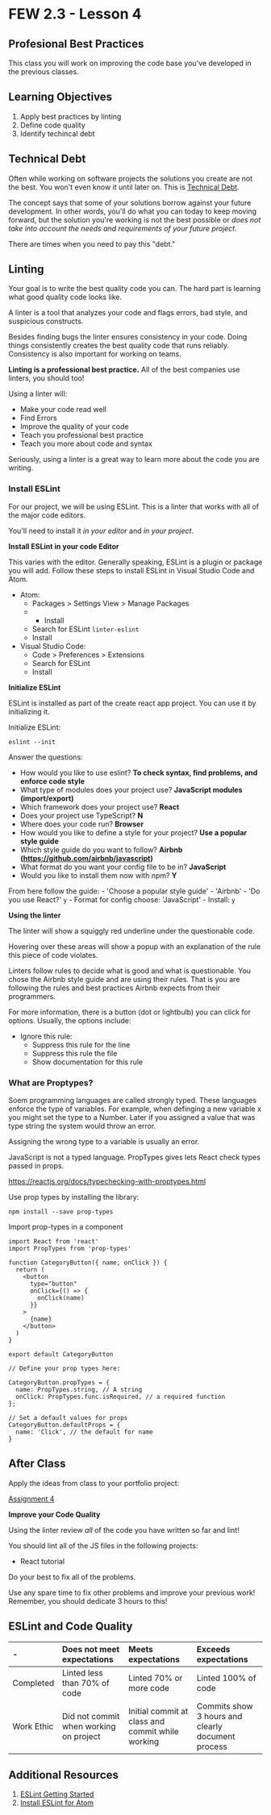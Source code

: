 # FEW 2.3 - Lesson 4

## Profesional Best Practices

This class you will work on improving the code base you've developed in the previous classes.

## Learning Objectives

1. Apply best practices by linting
1. Define code quality
1. Identify techincal debt

## Technical Debt

Often while working on software projects the solutions you create are not the best. You won't even know it until later on. This is [Technical Debt](https://www.agilealliance.org/introduction-to-the-technical-debt-concept/).

The concept says that some of your solutions borrow against your future development. In other words, you'll do what you can today to keep moving forward, but the solution you're working is not the best possible or _does not take into account the needs and requirements of your future project_.

There are times when you need to pay this "debt."

## Linting

Your goal is to write the best quality code you can. The hard part is learning what good quality code looks like. 

A linter is a tool that analyzes your code and flags errors, bad style, and suspicious constructs. 

Besides finding bugs the linter ensures consistency in your code. Doing things consistently creates the best quality code that runs reliably. Consistency is also important for working on teams. 

**Linting is a professional best practice.** All of the best companies use linters, you should too! 

Using a linter will: 

- Make your code read well
- Find Errors
- Improve the quality of your code
- Teach you professional best practice
- Teach you more about code and syntax

Seriously, using a linter is a great way to learn more about the code you are writing. 

### Install ESLint

For our project, we will be using ESLint. This is a linter that works with all of the major code editors. 

You'll need to install it _in your editor_ and _in your project_. 

**Install ESLint in your code Editor**

This varies with the editor. Generally speaking, ESLint is a plugin or package you will add. Follow these steps to install ESLint in Visual Studio Code and Atom. 

- Atom: 
    - Packages > Settings View > Manage Packages 
    - + Install
    - Search for ESLint `linter-eslint`
    - Install 
- Visual Studio Code: 
    - Code > Preferences > Extensions
    - Search for ESLint
    - Install

**Initialize ESLint**

ESLint is installed as part of the create react app project. You can use it by initializing it. 

Initialize ESLint: 

`eslint --init` 

Answer the questions: 

- How would you like to use eslint? **To check syntax, find problems, and enforce code style**
- What type of modules does your project use? **JavaScript modules (import/export)**
- Which framework does your project use? **React**
- Does your project use TypeScript? **N**
- Where does your code run? **Browser**
- How would you like to define a style for your project? **Use a popular style guide**
- Which style guide do you want to follow? **Airbnb (https://github.com/airbnb/javascript)**
- What format do you want your config file to be in? **JavaScript**
- Would you like to install them now with npm? **Y**


From here follow the guide: 
    - 'Choose a popular style guide'
    - 'Airbnb'
    - 'Do you use React?' `y`
    - Format for config choose: 'JavaScript'
    - Install: `y`

**Using the linter**

The linter will show a squiggly red underline under the questionable code. 

Hovering over these areas will show a popup with an explanation of the rule this piece of code violates. 

Linters follow rules to decide what is good and what is questionable. You chose the Airbnb style guide and are using their rules. That is you are following the rules and best practices Airbnb expects from their programmers. 

For more information, there is a button (dot or lightbulb) you can click for options. Usually, the options include: 

- Ignore this rule: 
    - Suppress this rule for the line
    - Suppress this rule the file
    - Show documentation for this rule

### What are Proptypes? 

Soem programming languages are called strongly typed. These languages enforce the type of variables. For example, when definging a new variable x you might set the type to a Number. Later if you assigned a value that was type string the system would throw an error. 

Assigning the wrong type to a variable is usually an error.

JavaScript is not a typed language. PropTypes gives lets React check types passed in props. 

https://reactjs.org/docs/typechecking-with-proptypes.html

Use prop types by installing the library: 

`npm install --save prop-types`

Import prop-types in a component

```JSX
import React from 'react'
import PropTypes from 'prop-types'

function CategoryButton({ name, onClick }) {
  return (
    <button
      type="button"
      onClick={() => {
        onClick(name)
      }}
    >
      {name}
    </button>
  )
}

export default CategoryButton

// Define your prop types here: 

CategoryButton.propTypes = {
  name: PropTypes.string, // A string
  onClick: PropTypes.func.isRequired, // a required function
};

// Set a default values for props
CategoryButton.defaultProps = {
  name: 'Click', // the default for name
}
```

## After Class 

Apply the ideas from class to your portfolio project: 

[Assignment 4](../Assignments/Assignment-04.md)

**Improve your Code Quality**

Using the linter review _all_ of the code you have written so far and lint!

You should lint all of the JS files in the following projects: 

- React tutorial 

Do your best to fix all of the problems. 

Use any spare time to fix other problems and improve your previous work! Remember, you should dedicate 3 hours to this! 

## ESLint and Code Quality

| - | Does not meet expectations | Meets expectations | Exceeds expectations |
|:---|:--------------------------|:-------------------|:---------------------|
| Completed | Linted less than 70% of code | Linted 70% or more code | Linted 100% of code |
| Work Ethic | Did not commit when working on project | Initial commit at class and commit while working | Commits show 3 hours and clearly document process |

## Additional Resources

1. [ESLint Getting Started](https://eslint.org/docs/user-guide/getting-started)
1. [Install ESLint for Atom](http://imtiazrayhan.com/install-a-package-in-atom/)
